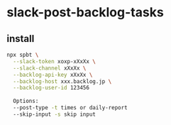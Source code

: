 # slack-post-backlog-tasks

## install

```bash
npx spbt \
  --slack-token xoxp-xXxXx \
  --slack-channel xXxXx \
  --backlog-api-key xXxXx \
  --backlog-host xxx.backlog.jp \
  --backlog-user-id 123456
  
  Options:
  --post-type -t times or daily-report
  --skip-input -s skip input
```
